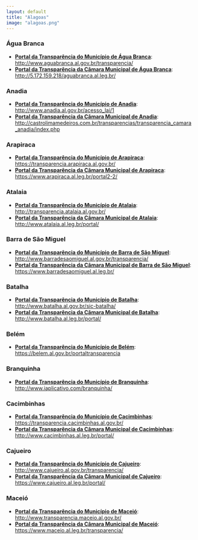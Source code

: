 ```yaml
---
layout: default
title: "Alagoas"
image: "alagoas.png"
---
```


### Água Branca

- **[Portal da Transparência do Município de Água Branca](http://www.aguabranca.al.gov.br/transparencia/)**: http://www.aguabranca.al.gov.br/transparencia/
- **[Portal da Transparência da Câmara Municipal de Água Branca](http://5.172.159.218/aguabranca.al.leg.br/)**: http://5.172.159.218/aguabranca.al.leg.br/

### Anadia

- **[Portal da Transparência do Município de Anadia](http://www.anadia.al.gov.br/acesso_lai/1)**: http://www.anadia.al.gov.br/acesso_lai/1
- **[Portal da Transparência da Câmara Municipal de Anadia](http://castrolimamedeiros.com.br/transparencias/transparencia_camara_anadia/index.php)**: http://castrolimamedeiros.com.br/transparencias/transparencia_camara_anadia/index.php

### Arapiraca

- **[Portal da Transparência do Município de Arapiraca](https://transparencia.arapiraca.al.gov.br/)**: https://transparencia.arapiraca.al.gov.br/
- **[Portal da Transparência da Câmara Municipal de Arapiraca](https://www.arapiraca.al.leg.br/portal2-2/)**: https://www.arapiraca.al.leg.br/portal2-2/

### Atalaia

- **[Portal da Transparência do Município de Atalaia](http://transparencia.atalaia.al.gov.br/)**: http://transparencia.atalaia.al.gov.br/
- **[Portal da Transparência da Câmara Municipal de Atalaia](http://www.atalaia.al.leg.br/portal/)**: http://www.atalaia.al.leg.br/portal/

### Barra de São Miguel

- **[Portal da Transparência do Município de Barra de São Miguel](http://www.barradesaomiguel.al.gov.br/transparencia/)**: http://www.barradesaomiguel.al.gov.br/transparencia/
- **[Portal da Transparência da Câmara Municipal de Barra de São Miguel](https://www.barradesaomiguel.al.leg.br/)**: https://www.barradesaomiguel.al.leg.br/

### Batalha

- **[Portal da Transparência do Município de Batalha](http://www.batalha.al.gov.br/sic-batalha/)**: http://www.batalha.al.gov.br/sic-batalha/
- **[Portal da Transparência da Câmara Municipal de Batalha](http://www.batalha.al.leg.br/portal/)**: http://www.batalha.al.leg.br/portal/

### Belém

- **[Portal da Transparência do Município de Belém](https://belem.al.gov.br/portaltransparencia)**: https://belem.al.gov.br/portaltransparencia

### Branquinha

- **[Portal da Transparência do Município de Branquinha](http://www.iaplicativo.com/branquinha/)**: http://www.iaplicativo.com/branquinha/

### Cacimbinhas

- **[Portal da Transparência do Município de Cacimbinhas](https://transparencia.cacimbinhas.al.gov.br/)**: https://transparencia.cacimbinhas.al.gov.br/
- **[Portal da Transparência da Câmara Municipal de Cacimbinhas](http://www.cacimbinhas.al.leg.br/portal/)**: http://www.cacimbinhas.al.leg.br/portal/

### Cajueiro

- **[Portal da Transparência do Município de Cajueiro](http://www.cajueiro.al.gov.br/transparencia/)**: http://www.cajueiro.al.gov.br/transparencia/
- **[Portal da Transparência da Câmara Municipal de Cajueiro](https://www.cajueiro.al.leg.br/portal/)**: https://www.cajueiro.al.leg.br/portal/

### Maceió

- **[Portal da Transparência do Município de Maceió](http://www.transparencia.maceio.al.gov.br/)**: http://www.transparencia.maceio.al.gov.br/
- **[Portal da Transparência da Câmara Municipal de Maceió](https://www.maceio.al.leg.br/transparencia/)**: https://www.maceio.al.leg.br/transparencia/
